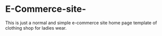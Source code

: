 # E-Commerce-site-
This is just a normal and simple e-commerce site home page template of clothing shop for ladies wear.
